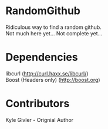 RandomGithub
============

Ridiculous way to find a random github.  
Not much here yet... Not complete yet...  

Dependencies
============
libcurl (http://curl.haxx.se/libcurl/)  
Boost (Headers only) (http://boost.org)

Contributors
============
Kyle Givler - Orignial Author
